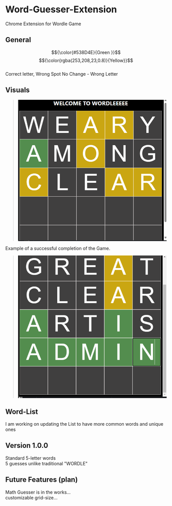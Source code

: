 # Word-Guesser-Extension
Chrome Extension for Wordle Game

## General

$${\color{#538D4E}{Green }}$$
$${\color{rgba(253,208,23,0.8)}{Yellow}}$$  
 Correct letter, Wrong Spot
No Change - Wrong Letter



## Visuals
> <img src="Images/icon.png" align="center"/>


Example of a successful completion of the Game.

> <img src="Images/Success.png" align="center"/>



## Word-List
I am working on updating the List to have more common words and unique ones


## Version 1.0.0
  Standard 5-letter words  <br />
  5 guesses unlike traditional "WORDLE"  <br />

## Future Features (plan)
  Math Guesser is in the works... <br />
  customizable grid-size...
